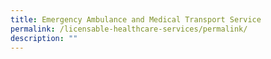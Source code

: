 ```yaml
---
title: Emergency Ambulance and Medical Transport Service
permalink: /licensable-healthcare-services/permalink/
description: ""
---
```

